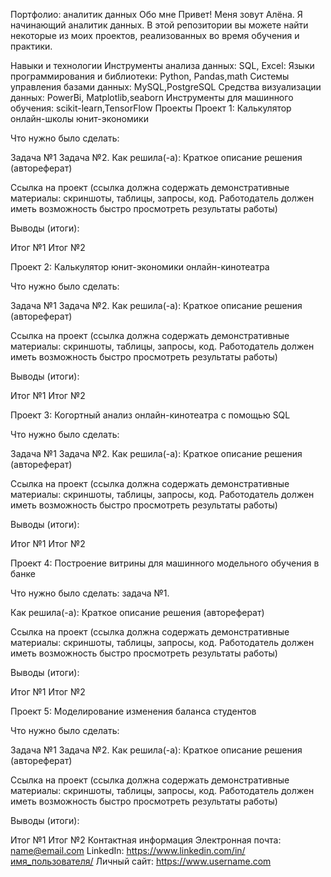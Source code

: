 Портфолио: аналитик данных
Обо мне
Привет! Меня зовут Алёна. Я начинающий аналитик данных. В этой репозитории вы можете найти некоторые из моих проектов, реализованных во время обучения и практики.

Навыки и технологии
Инструменты анализа данных: SQL, Excel:
Языки программирования и библиотеки: Python, Pandas,math
Системы управления базами данных: MySQL,PostgreSQL
Средства визуализации данных: PowerBi, Matplotlib,seaborn
Инструменты для машинного обучения: scikit-learn,TensorFlow
Проекты
Проект 1: Калькулятор онлайн-школы юнит-экономики

Что нужно было сделать:

Задача №1
Задача №2.
Как решила(-а): Краткое описание решения (автореферат)

Ссылка на проект (ссылка должна содержать демонстративные материалы: скриншоты, таблицы, запросы, код. Работодатель должен иметь возможность быстро просмотреть результаты работы)

Выводы (итоги):

Итог №1
Итог №2

Проект 2: Калькулятор юнит-экономики онлайн-кинотеатра

Что нужно было сделать:

Задача №1
Задача №2.
Как решила(-а): Краткое описание решения (автореферат)

Ссылка на проект (ссылка должна содержать демонстративные материалы: скриншоты, таблицы, запросы, код. Работодатель должен иметь возможность быстро просмотреть результаты работы)

Выводы (итоги):

Итог №1
Итог №2


Проект 3: Когортный анализ онлайн-кинотеатра с помощью SQL

Что нужно было сделать:

Задача №1
Задача №2.
Как решила(-а): Краткое описание решения (автореферат)

Ссылка на проект (ссылка должна содержать демонстративные материалы: скриншоты, таблицы, запросы, код. Работодатель должен иметь возможность быстро просмотреть результаты работы)

Выводы (итоги):

Итог №1
Итог №2

Проект 4: Построение витрины для машинного модельного обучения в банке

Что нужно было сделать: задача №1.

Как решила(-а): Краткое описание решения (автореферат)

Ссылка на проект (ссылка должна содержать демонстративные материалы: скриншоты, таблицы, запросы, код. Работодатель должен иметь возможность быстро просмотреть результаты работы)

Выводы (итоги):

Итог №1
Итог №2

Проект 5: Моделирование изменения баланса студентов

Что нужно было сделать:

Задача №1
Задача №2.
Как решила(-а): Краткое описание решения (автореферат)

Ссылка на проект (ссылка должна содержать демонстративные материалы: скриншоты, таблицы, запросы, код. Работодатель должен иметь возможность быстро просмотреть результаты работы)

Выводы (итоги):

Итог №1
Итог №2
Контактная информация
Электронная почта: name@email.com
LinkedIn: https://www.linkedin.com/in/имя_пользователя/
Личный сайт: https://www.username.com
